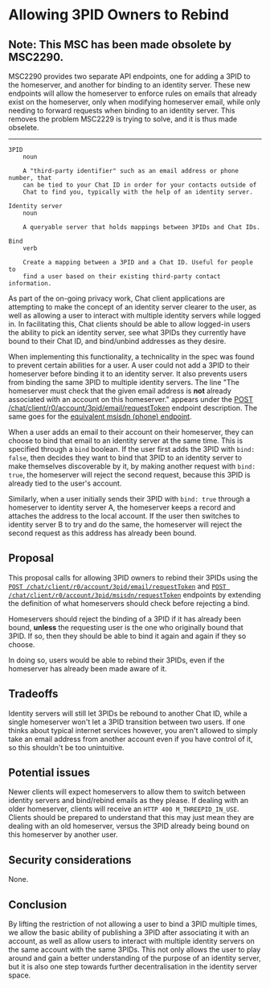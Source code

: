 # Allowing 3PID Owners to Rebind

## Note: This MSC has been made obsolete by MSC2290.

MSC2290 provides two separate API endpoints, one for adding a 3PID to the
homeserver, and another for binding to an identity server. These new
endpoints will allow the homeserver to enforce rules on emails that already
exist on the homeserver, only when modifying homeserver email, while only
needing to forward requests when binding to an identity server. This removes
the problem MSC2229 is trying to solve, and it is thus made obselete.

---

```
3PID
    noun

    A "third-party identifier" such as an email address or phone number, that
    can be tied to your Chat ID in order for your contacts outside of
    Chat to find you, typically with the help of an identity server.

Identity server
    noun

    A queryable server that holds mappings between 3PIDs and Chat IDs.

Bind
    verb

    Create a mapping between a 3PID and a Chat ID. Useful for people to
    find a user based on their existing third-party contact information.
```

As part of the on-going privacy work, Chat client applications are
attempting to make the concept of an identity server clearer to the user, as
well as allowing a user to interact with multiple identity servers while
logged in. In facilitating this, Chat clients should be able to allow
logged-in users the ability to pick an identity server, see what 3PIDs they
currently have bound to their Chat ID, and bind/unbind addresses as they
desire.

When implementing this functionality, a technicality in the spec was found
to prevent certain abilities for a user. A user could not add a 3PID to their
homeserver before binding it to an identity server. It also prevents users
from binding the same 3PID to multiple identity servers. The line "The
homeserver must check that the given email address is **not** already
associated with an account on this homeserver." appears under the [POST
/chat/client/r0/account/3pid/email/requestToken](https://chat.api-spec.imzqqq.top/client_server/r0.5.0#post-matrix-client-r0-account-3pid-email-requesttoken)
endpoint description. The same goes for the [equivalent msisdn (phone)
endpoint](https://chat.api-spec.imzqqq.top/client_server/r0.5.0#post-matrix-client-r0-account-3pid-msisdn-requesttoken).

When a user adds an email to their account on their homeserver, they can
choose to bind that email to an identity server at the same time. This is
specified through a `bind` boolean. If the user first adds the 3PID with
`bind: false`, then decides they want to bind that 3PID to an identity server
to make themselves discoverable by it, by making another request with `bind:
true`, the homeserver will reject the second request, because this 3PID is
already tied to the user's account.

Similarly, when a user initially sends their 3PID with `bind: true` through a
homeserver to identity server A, the homeserver keeps a record and attaches
the address to the local account. If the user then switches to identity
server B to try and do the same, the homeserver will reject the second
request as this address has already been bound.

## Proposal

This proposal calls for allowing 3PID owners to rebind their 3PIDs using the
[`POST
/chat/client/r0/account/3pid/email/requestToken`](https://chat.api-spec.imzqqq.top/client_server/r0.5.0#post-matrix-client-r0-account-3pid-email-requesttoken)
and [`POST
/chat/client/r0/account/3pid/msisdn/requestToken`](https://chat.api-spec.imzqqq.top/client_server/r0.5.0#post-matrix-client-r0-account-3pid-msisdn-requesttoken)
endpoints by extending the definition of what homeservers should check before
rejecting a bind.

Homeservers should reject the binding of a 3PID if it has already been bound,
**unless** the requesting user is the one who originally bound that 3PID. If
so, then they should be able to bind it again and again if they so choose.

In doing so, users would be able to rebind their 3PIDs, even if the
homeserver has already been made aware of it.

## Tradeoffs

Identity servers will still let 3PIDs be rebound to another Chat ID, while
a single homeserver won't let a 3PID transition between two users. If one
thinks about typical internet services however, you aren't allowed to simply
take an email address from another account even if you have control of it, so
this shouldn't be too unintuitive.

## Potential issues

Newer clients will expect homeservers to allow them to switch between
identity servers and bind/rebind emails as they please. If dealing with an
older homeserver, clients will receive an `HTTP 400 M_THREEPID_IN_USE`.
Clients should be prepared to understand that this may just mean they are
dealing with an old homeserver, versus the 3PID already being bound on this
homeserver by another user.

## Security considerations

None.

## Conclusion

By lifting the restriction of not allowing a user to bind a 3PID multiple
times, we allow the basic ability of publishing a 3PID after associating it
with an account, as well as allow users to interact with multiple identity
servers on the same account with the same 3PIDs. This not only allows the
user to play around and gain a better understanding of the purpose of an
identity server, but it is also one step towards further decentralisation in
the identity server space.
